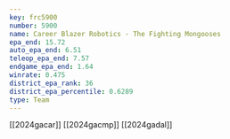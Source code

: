 ```yaml
---
key: frc5900
number: 5900
name: Career Blazer Robotics - The Fighting Mongooses
epa_end: 15.72
auto_epa_end: 6.51
teleop_epa_end: 7.57
endgame_epa_end: 1.64
winrate: 0.475
district_epa_rank: 36
district_epa_percentile: 0.6289
type: Team
---
```

[[2024gacar]]
[[2024gacmp]]
[[2024gadal]]
